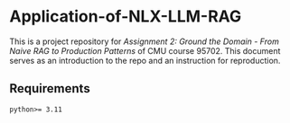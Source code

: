 # Application-of-NLX-LLM-RAG
This is a project repository for *Assignment 2: Ground the Domain - From Naive RAG to Production Patterns* of CMU course 95702. This document serves as an introduction to the repo and an instruction for reproduction.

## Requirements
`python>= 3.11`


